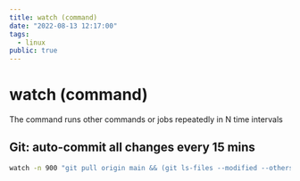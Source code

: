 ```yaml
---
title: watch (command)
date: "2022-08-13 12:17:00"
tags:
  - linux
public: true
---
```


# watch (command)

The command runs other commands or jobs repeatedly in N time intervals

## Git: auto-commit all changes every 15 mins

```bash
watch -n 900 "git pull origin main && (git ls-files --modified --others --exclude-standard | grep . > /dev/null) && { git add . ; git commit -m 'auto-commit' ; git push origin main; }"
```


